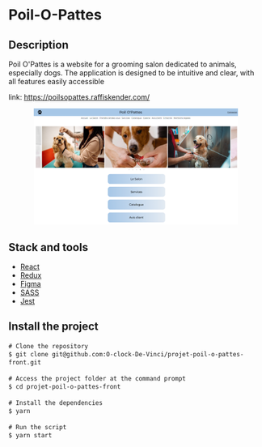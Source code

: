 # Poil-O-Pattes

## Description
Poil O'Pattes is a website for a grooming salon dedicated to animals, especially dogs.
The application is designed to be intuitive and clear, with all features easily accessible

link: https://poilsopattes.raffiskender.com/

<p align="center">
<img width='80%' height='80%' src="./src/assets/images/poilsopattes.raffiskender.com_.png" alt="project poil-o-pattes"/></p>

## Stack and tools
* [React](https://reactjs.org/)
* [Redux](https://redux.org/)
* [Figma](https://www.figma.com/)
* [SASS](https://sass.com/)
* [Jest](https://jestjs.io/fr/)

## Install the project 

```
# Clone the repository
$ git clone git@github.com:O-clock-De-Vinci/projet-poil-o-pattes-front.git

# Access the project folder at the command prompt
$ cd projet-poil-o-pattes-front

# Install the dependencies
$ yarn

# Run the script 
$ yarn start

```
